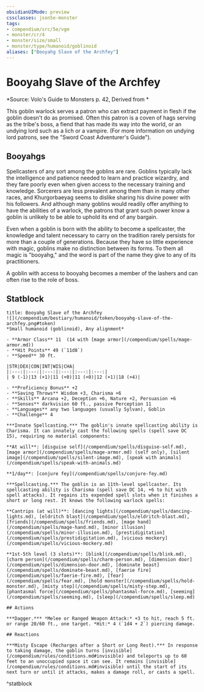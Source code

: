 ```yaml
---
obsidianUIMode: preview
cssclasses: json5e-monster
tags:
- compendium/src/5e/vgm
- monster/cr/4
- monster/size/small
- monster/type/humanoid/goblinoid
aliases: ["Booyahg Slave of the Archfey"]
---
```

# Booyahg Slave of the Archfey
*Source: Volo's Guide to Monsters p. 42, Derived from *  

This goblin warlock serves a patron who can extract payment in flesh if the goblin doesn't do as promised. Often this patron is a coven of hags serving as the tribe's boss, a fiend that has made its way into the world, or an undying lord such as a lich or a vampire. (For more information on undying lord patrons, see the "Sword Coast Adventurer's Guide").

## Booyahgs

Spellcasters of any sort among the goblins are rare. Goblins typically lack the intelligence and patience needed to learn and practice wizardry, and they fare poorly even when given access to the necessary training and knowledge. Sorcerers are less prevalent among them than in many other races, and Khurgorbaeyag seems to dislike sharing his divine power with his followers. And although many goblins would readily offer anything to have the abilities of a warlock, the patrons that grant such power know a goblin is unlikely to be able to uphold its end of any bargain.

Even when a goblin is born with the ability to become a spellcaster, the knowledge and talent necessary to carry on the tradition rarely persists for more than a couple of generations. Because they have so little experience with magic, goblins make no distinction between its forms. To them all magic is "booyahg," and the word is part of the name they give to any of its practitioners.

A goblin with access to booyahg becomes a member of the lashers and can often rise to the role of boss.

## Statblock

```ad-statblock
title: Booyahg Slave of the Archfey
![](/compendium/bestiary/humanoid/token/booyahg-slave-of-the-archfey.png#token)
*Small humanoid (goblinoid), Any alignment*

- **Armor Class** 11  (14 with [mage armor](/compendium/spells/mage-armor.md))
- **Hit Points** 49 (`11d8`)
- **Speed** 30 ft.

|STR|DEX|CON|INT|WIS|CHA|
|:---:|:---:|:---:|:---:|:---:|:---:|
| 9 (-1)|13 (+1)|11 (+0)|11 (+0)|12 (+1)|18 (+4)|

- **Proficiency Bonus** +2
- **Saving Throws** Wisdom +3, Charisma +6
- **Skills** Arcana +2, Deception +6, Nature +2, Persuasion +6
- **Senses** darkvision 60 ft., passive Perception 11
- **Languages** any two languages (usually Sylvan), Goblin
- **Challenge** 4

***Innate Spellcasting.*** The goblin's innate spellcasting ability is Charisma. It can innately cast the following spells (spell save DC 15), requiring no material components:

**At will**: [disguise self](/compendium/spells/disguise-self.md), [mage armor](/compendium/spells/mage-armor.md) (self only), [silent image](/compendium/spells/silent-image.md), [speak with animals](/compendium/spells/speak-with-animals.md)

**1/day**: [conjure fey](/compendium/spells/conjure-fey.md)

***Spellcasting.*** The goblin is an 11th-level spellcaster. Its spellcasting ability is Charisma (spell save DC 14, +6 to hit with spell attacks). It regains its expended spell slots when it finishes a short or long rest. It knows the following warlock spells:

**Cantrips (at will)**: [dancing lights](/compendium/spells/dancing-lights.md), [eldritch blast](/compendium/spells/eldritch-blast.md), [friends](/compendium/spells/friends.md), [mage hand](/compendium/spells/mage-hand.md), [minor illusion](/compendium/spells/minor-illusion.md), [prestidigitation](/compendium/spells/prestidigitation.md), [vicious mockery](/compendium/spells/vicious-mockery.md)

**1st-5th level (3 slots)**: [blink](/compendium/spells/blink.md), [charm person](/compendium/spells/charm-person.md), [dimension door](/compendium/spells/dimension-door.md), [dominate beast](/compendium/spells/dominate-beast.md), [faerie fire](/compendium/spells/faerie-fire.md), [fear](/compendium/spells/fear.md), [hold monster](/compendium/spells/hold-monster.md), [misty step](/compendium/spells/misty-step.md), [phantasmal force](/compendium/spells/phantasmal-force.md), [seeming](/compendium/spells/seeming.md), [sleep](/compendium/spells/sleep.md)

## Actions

***Dagger.*** *Melee or Ranged Weapon Attack:* +3 to hit, reach 5 ft. or range 20/60 ft., one target. *Hit:* 4 (`1d4 + 2`) piercing damage.

## Reactions

***Misty Escape (Recharges after a Short or Long Rest).*** In response to taking damage, the goblin turns [invisible](/compendium/rules/conditions.md#invisible) and teleports up to 60 feet to an unoccupied space it can see. It remains [invisible](/compendium/rules/conditions.md#invisible) until the start of its next turn or until it attacks, makes a damage roll, or casts a spell.
```
^statblock